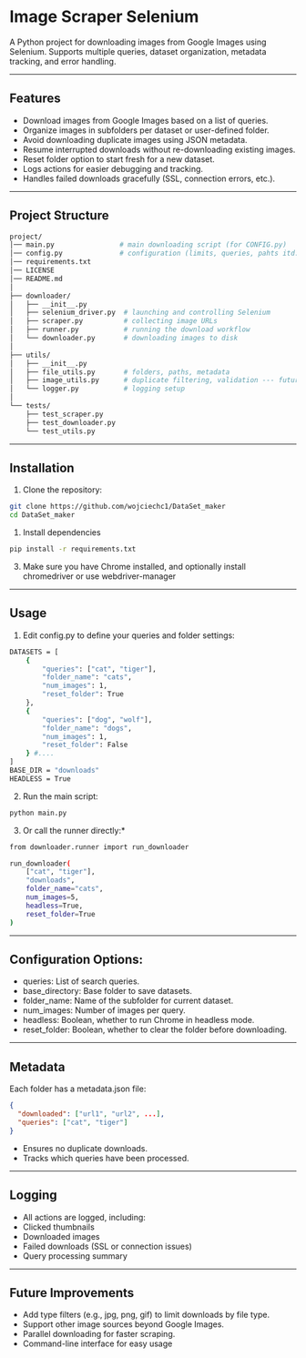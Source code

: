 # Image Scraper Selenium

A Python project for downloading images from Google Images using Selenium. Supports multiple queries, dataset organization, metadata tracking, and error handling.

---

## Features

- Download images from Google Images based on a list of queries.
- Organize images in subfolders per dataset or user-defined folder.
- Avoid downloading duplicate images using JSON metadata.
- Resume interrupted downloads without re-downloading existing images.
- Reset folder option to start fresh for a new dataset.
- Logs actions for easier debugging and tracking.
- Handles failed downloads gracefully (SSL, connection errors, etc.).

---

## Project Structure
```bash
project/
│── main.py                # main downloading script (for CONFIG.py)
│── config.py              # configuration (limits, queries, pahts itd..)
│── requirements.txt
│── LICENSE     
│── README.md              
│
├── downloader/
│   ├── __init__.py
│   ├── selenium_driver.py  # launching and controlling Selenium
│   ├── scraper.py          # collecting image URLs
│   ├── runner.py           # running the download workflow
│   └── downloader.py       # downloading images to disk
│
├── utils/
│   ├── __init__.py
│   ├── file_utils.py       # folders, paths, metadata
│   ├── image_utils.py      # duplicate filtering, validation --- future
│   └── logger.py           # logging setup
│
└── tests/
    ├── test_scraper.py
    ├── test_downloader.py
    └── test_utils.py

```

---

## Installation

1. Clone the repository:

```bash
git clone https://github.com/wojciechc1/DataSet_maker
cd DataSet_maker
```
1. Install dependencies 

```bash
pip install -r requirements.txt
```

3. Make sure you have Chrome installed, and optionally install chromedriver or use webdriver-manager

---

## Usage

1. Edit config.py to define your queries and folder settings:

```bash
DATASETS = [
    {
        "queries": ["cat", "tiger"],
        "folder_name": "cats",
        "num_images": 1,
        "reset_folder": True
    },
    {
        "queries": ["dog", "wolf"],
        "folder_name": "dogs",
        "num_images": 1,
        "reset_folder": False
    } #....
]
BASE_DIR = "downloads"
HEADLESS = True

```

2. Run the main script:

```bash
python main.py
```

3. Or call the runner directly:*

```bash
from downloader.runner import run_downloader

run_downloader(
    ["cat", "tiger"],
    "downloads",
    folder_name="cats",
    num_images=5,
    headless=True,
    reset_folder=True
)

```
--- 
## Configuration Options:
- queries: List of search queries.
- base_directory: Base folder to save datasets.
- folder_name: Name of the subfolder for current dataset.
- num_images: Number of images per query.
- headless: Boolean, whether to run Chrome in headless mode.
- reset_folder: Boolean, whether to clear the folder before downloading.

--- 
## Metadata

Each folder has a metadata.json file:
```json
{
  "downloaded": ["url1", "url2", ...],
  "queries": ["cat", "tiger"]
}
```
- Ensures no duplicate downloads.
- Tracks which queries have been processed.

--- 
## Logging

- All actions are logged, including:
- Clicked thumbnails
- Downloaded images
- Failed downloads (SSL or connection issues)
- Query processing summary

---

## Future Improvements
- Add type filters (e.g., jpg, png, gif) to limit downloads by file type.
- Support other image sources beyond Google Images.
- Parallel downloading for faster scraping.
- Command-line interface for easy usage
